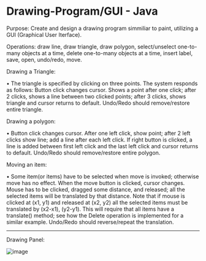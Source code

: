 # Drawing-Program/GUI - Java

Purpose: Create and design a drawing program simmiliar to paint, utilizing a GUI (Graphical User Iterface).

Operations: draw line, draw triangle, draw polygon, select/unselect one-to-many objects at a time, delete one-to-many objects at a time, insert label, save, open, undo/redo, move.

Drawing a Triangle: 
    
• The triangle is specified by clicking on three points. The system responds
    as follows: Button click changes cursor. Shows a point after one click; after 2 clicks, shows a line
    between two clicked points; after 3 clicks, shows triangle and cursor returns to default. Undo/Redo
    should remove/restore entire triangle.

Drawing a polygon:

  • Button click changes cursor. After one left click, show point; after 2 left clicks show line; add a line
    after each left click. If right button is clicked, a line is added between first left click and the last
    left click and cursor returns to default. Undo/Redo should remove/restore entire polygon.

Moving an item:

   • Some item(or items) have to be selected when move is invoked; otherwise move has no effect. When
    the move button is clicked, cursor changes. Mouse has to be clicked, dragged some distance, and
    released; all the selected items will be translated by that distance. Note that if mouse is clicked
    at (x1, y1) and released at (x2, y2) all the selected items must be translated by (x2-x1),
    (y2-y1). This will require that all items have a translate() method; see how the Delete operation
    is implemented for a similar example. Undo/Redo should reverse/repeat the translation.


----------------------------------------------------------------------------------------
Drawing Panel: 

![image](https://github.com/DWright91/Drawing-Program-GUI--Java/assets/94549091/09cec3fd-0f70-4339-a973-6140586c11fa)
